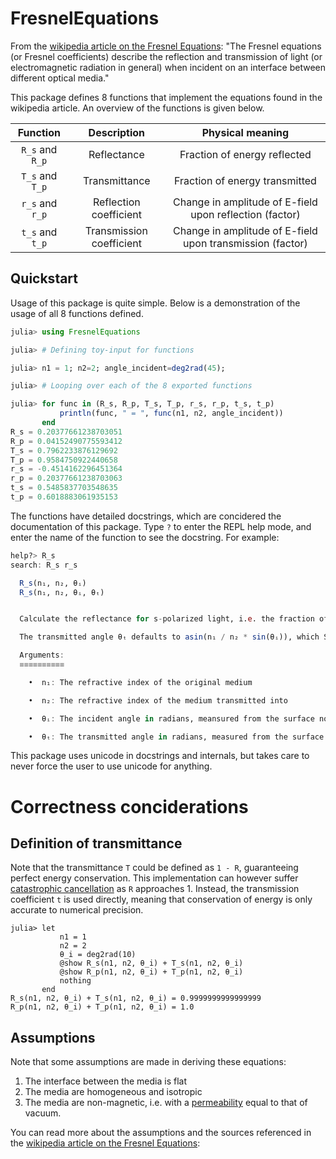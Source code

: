 # FresnelEquations
From the [wikipedia article on the Fresnel Equations](https://en.wikipedia.org/wiki/Fresnel_equations):
"The Fresnel equations (or Fresnel coefficients) describe the reflection and transmission of light (or electromagnetic radiation in general) when incident on an interface between different optical media."

This package defines 8 functions that implement the equations found in the wikipedia article. An overview of the functions is given below.

|Function|Description|Physical meaning|
|:---:|:---:|:---:|
|`R_s` and `R_p`|Reflectance|Fraction of energy reflected|
|`T_s` and `T_p`|Transmittance|Fraction of energy transmitted|
|`r_s` and `r_p`|Reflection coefficient|Change in amplitude of E-field upon reflection (factor)|
|`t_s` and `t_p`|Transmission coefficient|Change in amplitude of E-field upon transmission (factor)|

## Quickstart
Usage of this package is quite simple. Below is a demonstration of the usage of all 8 functions defined.
```julia
julia> using FresnelEquations

julia> # Defining toy-input for functions

julia> n1 = 1; n2=2; angle_incident=deg2rad(45);

julia> # Looping over each of the 8 exported functions

julia> for func in (R_s, R_p, T_s, T_p, r_s, r_p, t_s, t_p)
           println(func, " = ", func(n1, n2, angle_incident))
       end
R_s = 0.20377661238703051
R_p = 0.04152490775593412
T_s = 0.7962233876129692
T_p = 0.9584750922440658
r_s = -0.4514162296451364
r_p = 0.20377661238703063
t_s = 0.5485837703548635
t_p = 0.6018883061935153
```

The functions have detailed docstrings, which are concidered the documentation of this package. 
Type `?` to enter the REPL help mode, and enter the name of the function to see the docstring. For example:
```julia
help?> R_s
search: R_s r_s

  R_s(n₁, n₂, θᵢ)
  R_s(n₁, n₂, θᵢ, θₜ)


  Calculate the reflectance for s-polarized light, i.e. the fraction of incident light energy that is reflected.

  The transmitted angle θₜ defaults to asin(n₁ / n₂ * sin(θᵢ)), which Snell's law states.

  Arguments:
  ≡≡≡≡≡≡≡≡≡≡

    •  n₁: The refractive index of the original medium

    •  n₂: The refractive index of the medium transmitted into

    •  θᵢ: The incident angle in radians, meansured from the surface normal

    •  θₜ: The transmitted angle in radians, measured from the surface normal
```
This package uses unicode in docstrings and internals, but takes care to never force the user to use unicode for anything.

# Correctness conciderations
## Definition of transmittance
Note that the transmittance `T` could be defined as `1 - R`, guaranteeing perfect energy conservation. This implementation can however suffer [catastrophic cancellation](https://en.wikipedia.org/wiki/Catastrophic_cancellation) as `R` approaches 1. Instead, the transmission coefficient `t` is used directly, meaning that conservation of energy is only accurate to numerical precision.
```
julia> let
           n1 = 1
           n2 = 2
           θ_i = deg2rad(10)
           @show R_s(n1, n2, θ_i) + T_s(n1, n2, θ_i)
           @show R_p(n1, n2, θ_i) + T_p(n1, n2, θ_i)
           nothing
       end
R_s(n1, n2, θ_i) + T_s(n1, n2, θ_i) = 0.9999999999999999
R_p(n1, n2, θ_i) + T_p(n1, n2, θ_i) = 1.0
```

## Assumptions
Note that some assumptions are made in deriving these equations:
1. The interface between the media is flat
2. The media are homogeneous and isotropic
3. The media are non-magnetic, i.e. with a [permeability](https://en.wikipedia.org/wiki/Permeability_(electromagnetism)) equal to that of vacuum.

You can read more about the assumptions and the sources referenced in the [wikipedia article on the Fresnel Equations](https://en.wikipedia.org/wiki/Fresnel_equations):
